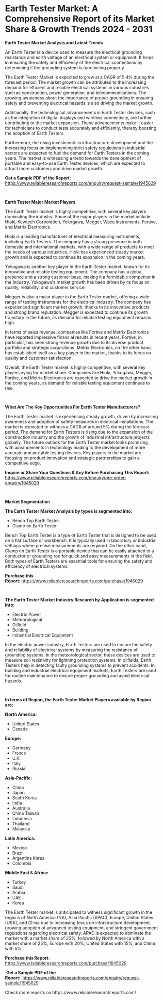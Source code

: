 <p><h1>Earth Tester Market: A Comprehensive Report of its Market Share & Growth Trends 2024 - 2031</h1></p><p><strong>Earth Tester Market Analysis and Latest Trends</strong></p>
<p><p>An Earth Tester is a device used to measure the electrical grounding resistance and earth voltage of an electrical system or equipment. It helps in ensuring the safety and efficiency of the electrical connections by determining if the grounding system is functioning properly.</p><p>The Earth Tester Market is expected to grow at a CAGR of 5.4% during the forecast period. The market growth can be attributed to the increasing demand for efficient and reliable electrical systems in various industries such as construction, power generation, and telecommunications. The growing awareness about the importance of proper grounding in ensuring safety and preventing electrical hazards is also driving the market growth.</p><p>Additionally, the technological advancements in Earth Tester devices, such as the integration of digital displays and wireless connectivity, are further contributing to the market expansion. These advancements make it easier for technicians to conduct tests accurately and efficiently, thereby boosting the adoption of Earth Testers.</p><p>Furthermore, the rising investments in infrastructure development and the increasing focus on implementing strict safety regulations in industrial sectors are expected to fuel the demand for Earth Testers in the coming years. The market is witnessing a trend towards the development of portable and easy-to-use Earth Tester devices, which are expected to attract more customers and drive market growth.</p></p>
<p><strong>Get a Sample PDF of the Report:&nbsp;</strong> <a href="https://www.reliableresearchreports.com/enquiry/request-sample/1945029">https://www.reliableresearchreports.com/enquiry/request-sample/1945029</a></p>
<p>&nbsp;</p>
<p><strong>Earth Tester Major Market Players</strong></p>
<p><p>The Earth Tester market is highly competitive, with several key players dominating the industry. Some of the major players in the market include Hioki, Kewtech Corporation, Yokogawa, Megger, Waco Instruments, Fortive, and Metrix Electronics.</p><p>Hioki is a leading manufacturer of electrical measuring instruments, including Earth Testers. The company has a strong presence in both domestic and international markets, with a wide range of products to meet the needs of various industries. Hioki has experienced steady market growth and is expected to continue its expansion in the coming years.</p><p>Yokogawa is another key player in the Earth Tester market, known for its innovative and reliable testing equipment. The company has a global presence and a strong customer base, making it a formidable competitor in the industry. Yokogawa's market growth has been driven by its focus on quality, reliability, and customer service.</p><p>Megger is also a major player in the Earth Tester market, offering a wide range of testing instruments for the electrical industry. The company has experienced significant market growth, thanks to its innovative products and strong brand reputation. Megger is expected to continue its growth trajectory in the future, as demand for reliable testing equipment remains high.</p><p>In terms of sales revenue, companies like Fortive and Metrix Electronics have reported impressive financial results in recent years. Fortive, in particular, has seen strong revenue growth due to its diverse product portfolio and strategic acquisitions. Metrix Electronics, on the other hand, has established itself as a key player in the market, thanks to its focus on quality and customer satisfaction.</p><p>Overall, the Earth Tester market is highly competitive, with several key players vying for market share. Companies like Hioki, Yokogawa, Megger, Fortive, and Metrix Electronics are expected to drive the market growth in the coming years, as demand for reliable testing equipment continues to rise.</p></p>
<p>&nbsp;</p>
<p><strong>What Are The Key Opportunities For Earth Tester Manufacturers?</strong></p>
<p><p>The Earth Tester market is experiencing steady growth, driven by increasing awareness and adoption of safety measures in electrical installations. The market is expected to witness a CAGR of around 5% during the forecast period. The demand for Earth Testers is rising due to the expansion of the construction industry and the growth of industrial infrastructure projects globally. The future outlook for the Earth Tester market looks promising, with advancements in technology leading to the development of more accurate and portable testing devices. Key players in the market are focusing on product innovation and strategic partnerships to gain a competitive edge.</p></p>
<p><strong>Inquire or Share Your Questions If Any Before Purchasing This Report:</strong> <a href="https://www.reliableresearchreports.com/enquiry/pre-order-enquiry/1945029">https://www.reliableresearchreports.com/enquiry/pre-order-enquiry/1945029</a></p>
<p>&nbsp;</p>
<p><strong>Market Segmentation</strong></p>
<p><strong>The Earth Tester Market Analysis by types is segmented into:</strong></p>
<p><ul><li>Bench Top Earth Tester</li><li>Clamp on Earth Tester</li></ul></p>
<p><p>Bench Top Earth Tester is a type of Earth Tester that is designed to be used on a flat surface or workbench. It is typically used in laboratory or industrial settings where precise measurements are required. On the other hand, Clamp on Earth Tester is a portable device that can be easily attached to a conductor or grounding rod for quick and easy measurements in the field. Both types of Earth Testers are essential tools for ensuring the safety and efficiency of electrical systems.</p></p>
<p><strong>Purchase this Report:&nbsp;</strong><a href="https://www.reliableresearchreports.com/purchase/1945029">https://www.reliableresearchreports.com/purchase/1945029</a></p>
<p>&nbsp;</p>
<p><strong>The Earth Tester Market Industry Research by Application is segmented into:</strong></p>
<p><ul><li>Electric Power</li><li>Meteorological</li><li>Oilfield</li><li>Building</li><li>Industrial Electrical Equipment</li></ul></p>
<p><p>In the electric power industry, Earth Testers are used to ensure the safety and reliability of electrical systems by measuring the resistance of grounding systems. In the meteorological sector, these devices are used to measure soil resistivity for lightning protection systems. In oilfields, Earth Testers help in detecting faulty grounding systems to prevent accidents. In building and industrial electrical equipment markets, Earth Testers are used for routine maintenance to ensure proper grounding and avoid electrical hazards.</p></p>
<p>&nbsp;</p>
<p><strong>In terms of Region, the Earth Tester Market Players available by Region are:</strong></p>
<p>
    <p> <strong> North America: </strong>
        <ul>
            <li>United States</li>
            <li>Canada</li>
        </ul>
        </p> 
    <p> <strong> Europe: </strong>
        <ul>
            <li>Germany</li>
            <li>France</li>
            <li>U.K.</li>
            <li>Italy</li>
            <li>Russia</li>
        </ul>
        </p> 
    <p> <strong> Asia-Pacific: </strong>
        <ul>
            <li>China</li>
            <li>Japan</li>
            <li>South Korea</li>
            <li>India</li>
            <li>Australia</li>
            <li>China Taiwan</li>
            <li>Indonesia</li>
            <li>Thailand</li>
            <li>Malaysia</li>
        </ul>
        </p> 
    <p> <strong> Latin America: </strong>
        <ul>
            <li>Mexico</li>
            <li>Brazil</li>
            <li>Argentina Korea</li>
            <li>Colombia</li>
        </ul>
        </p> 
    <p> <strong> Middle East & Africa: </strong>
        <ul>
            <li>Turkey</li>
            <li>Saudi</li>
            <li>Arabia</li>
            <li>UAE</li>
            <li>Korea</li>
        </ul>
    </p>
    </p>
<p><p>The Earth Tester market is anticipated to witness significant growth in the regions of North America (NA), Asia Pacific (APAC), Europe, United States (USA), and China due to increasing focus on infrastructure development, growing adoption of advanced testing equipment, and stringent government regulations regarding electrical safety. APAC is expected to dominate the market with a market share of 35%, followed by North America with a market share of 25%, Europe with 20%, United States with 15%, and China with 5%.</p></p>
<p><strong>Purchase this Report: </strong><a href="https://www.reliableresearchreports.com/purchase/1945029">https://www.reliableresearchreports.com/purchase/1945029</a></p>
<p>&nbsp;<strong>Get a Sample PDF of the Report:&nbsp;&nbsp;</strong><a href="https://www.reliableresearchreports.com/enquiry/request-sample/1945029">https://www.reliableresearchreports.com/enquiry/request-sample/1945029</a></p>
<p><strong></strong></p>
<p>Check more reports on https://www.reliableresearchreports.com/</p>